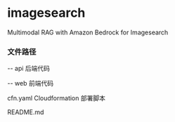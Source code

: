 # imagesearch
Multimodal RAG with Amazon Bedrock for Imagesearch

### 文件路径
-- api 后端代码

-- web 前端代码

cfn.yaml Cloudformation 部署脚本

README.md